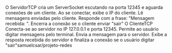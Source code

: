 O ServidorTCP cria um ServerSocket escutando na porta 12345 e aguarda conexões de um cliente. Ao se conectar, exibe o IP do cliente. Lê mensagens enviadas pelo cliente. Responde com a frase: "Mensagem recebida: ". Encerra a conexão se o cliente enviar "sair"
O ClienteTCP Conecta-se ao servidor no IP 127.0.0.1 e porta 12345. Permite ao usuário digitar mensagens pelo terminal. Envia a mensagem para o servidor. Exibe a resposta recebida do servidor e finaliza a conexão se o usuário digitar "sair"samuelcsar/projeto-redes
